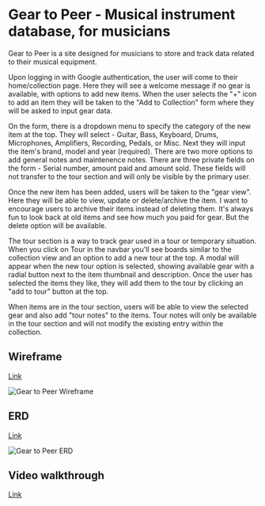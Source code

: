 # Gear to Peer - Musical instrument database, for musicians
Gear to Peer is a site designed for musicians to store and track data related to their musical equipment.

Upon logging in with Google authentication, the user will come to their home/collection page. Here they will see a welcome message if no gear is available, with options to add new items. When the user selects the "+" icon to add an item they will be taken to the "Add to Collection" form where they will be asked to input gear data. 

On the form, there is a dropdown menu to specify the category of the new item at the top. They will select - Guitar, Bass, Keyboard, Drums, Microphones, Amplifiers, Recording, Pedals, or Misc. Next they will input the item's brand, model and year (required). There are two more options to add general notes and maintenence notes. There are three private fields on the form - Serial number, amount paid and amount sold. These fields will not transfer to the tour section and will only be visible by the primary user.

Once the new item has been added, users will be taken to the "gear view". Here they will be able to view, update or delete/archive the item. I want to encourage users to archive their items instead of deleting them. It's always fun to look back at old items and see how much you paid for gear. But the delete option will be available.

The tour section is a way to track gear used in a tour or temporary situation. When you click on Tour in the navbar you'll see boards similar to the collection view and an option to add a new tour at the top. A modal will appear when the new tour option is selected, showing available gear with a radial button next to the item thumbnail and description. Once the user has selected the items they like, they will add them to the tour by clicking an "add to tour" button at the top.

When items are in the tour section, users will be able to view the selected gear and also add "tour notes" to the items. Tour notes will only be available in the tour section and will not modify the existing entry within the collection.

## Wireframe
[Link](https://www.figma.com/file/5Nj2gvH6QGMjEveFnYoTyG/GeartoPeer?node-id=0%3A1)

![Gear to Peer Wireframe](https://user-images.githubusercontent.com/67588177/100633044-2f7b8d00-32f3-11eb-9ad2-030aa74f584d.png)

## ERD
[Link](https://lucid.app/lucidchart/invitations/accept/fc576bd8-3550-4e4d-a344-e10a36e53c7e)

![Gear to Peer ERD](https://user-images.githubusercontent.com/67588177/100633010-27bbe880-32f3-11eb-92fc-9ee23889c981.png)

## Video walkthrough
[Link](https://www.loom.com/share/d0c80d13fdc94d67b151be54075ef261)